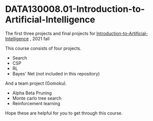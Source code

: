# DATA130008.01-Introduction-to-Artificial-Intelligence
The first three projects and final projects for [Introduction-to-Artificial-Intelligence](http://www.sdspeople.fudan.edu.cn/zywei/Intro-AI/index.html) , 2021 fall

This course consists of four projects.

- Search
- CSP
- RL
- Bayes' Net (not included in this repository)

And a team project (Gomoku).

- Alpha Beta Pruning
- Monte carlo  tree search
- Reinforcement learning

Hope these are helpful for you to get through this course.
